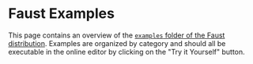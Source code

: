 <!-- doc-begin -->

# Faust Examples

This page contains an overview of the [`examples` folder of the Faust 
distribution](https://github.com/grame-cncm/faust/tree/master-dev/architecture).
Examples are organized by category and should all be executable in the
online editor by clicking on the "Try it Yourself" button.
